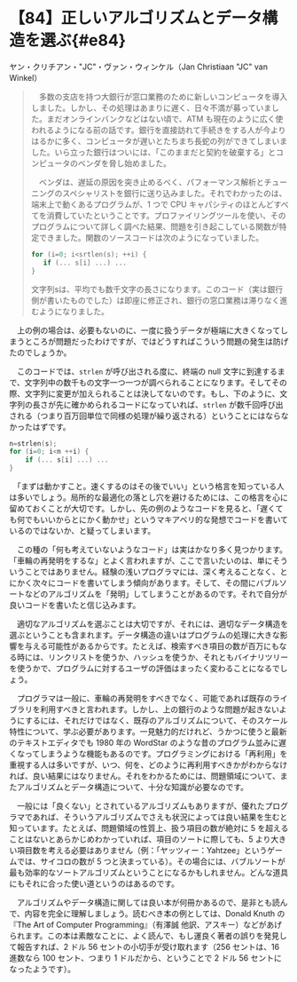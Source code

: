 # 【84】正しいアルゴリズムとデータ構造を選ぶ{#e84}

<div class="author">ヤン・クリチアン・"JC"・ヴァン・ウィンケル（Jan Christiaan "JC" van Winkel）</div>

>　多数の支店を持つ大銀行が窓口業務のために新しいコンピュータを導入しました。しかし、その処理はあまりに遅く、日々不満が募っていました。まだオンラインバンクなどはない頃で、ATM も現在のように広く使われるようになる前の話です。銀行を直接訪れて手続きをする人が今よりはるかに多く、コンピュータが遅いとたちまち長蛇の列ができてしまいました。いら立った銀行はついには、「このままだと契約を破棄する」とコンピュータのベンダを脅し始めました。
>
>　ベンダは、遅延の原因を突き止めるべく、パフォーマンス解析とチューニングのスペシャリストを銀行に送り込みました。それでわかったのは、端末上で動くあるプログラムが、1 つで CPU キャパシティのほとんどすべてを消費していたということです。プロファイリングツールを使い、そのプログラムについて詳しく調べた結果、問題を引き起こしている関数が特定できました。関数のソースコードは次のようになっていました。
>
>```c
>for (i=0; i<srtlen(s); ++i) {
>    if (... s[i] ...) ...
>}
>```
>
>文字列sは、平均でも数千文字の長さになります。このコード（実は銀行側が書いたものでした）は即座に修正され、銀行の窓口業務は滞りなく進むようになりました。

　上の例の場合は、必要もないのに、一度に扱うデータが極端に大きくなってしまうところが問題だったわけですが、ではどうすればこういう問題の発生は防げたのでしょうか。

　このコードでは、`strlen` が呼び出される度に、終端の null 文字に到達するまで、文字列中の数千もの文字一つ一つが調べられることになります。そしてその際、文字列に変更が加えられることは決してないのです。もし、下のように、文字列の長さが先に確かめられるコードになっていれば、`strlen` が数千回呼び出される（つまり百万回単位で同様の処理が繰り返される）ということにはならなかったはずです。

```c
n=strlen(s);
for (i=0; i<n ++i) {
    if (... s[i] ...) ...
}
```

　「まずは動かすこと。速くするのはその後でいい」という格言を知っている人は多いでしょう。局所的な最適化の落とし穴を避けるためには、この格言を心に留めておくことが大切です。しかし、先の例のようなコードを見ると、「遅くても何でもいいからとにかく動かせ」というマキアベリ的な発想でコードを書いているのではないか、と疑ってしまいます。

　この種の「何も考えていないようなコード」は実はかなり多く見つかります。「車輪の再発明をするな」とよく言われますが、ここで言いたいのは、単にそういうことではありません。経験の浅いプログラマには、深く考えることなく、とにかく次々にコードを書いてしまう傾向があります。そして、その間にバブルソートなどのアルゴリズムを「発明」してしまうことがあるのです。それで自分が良いコードを書いたと信じ込みます。

　適切なアルゴリズムを選ぶことは大切ですが、それには、適切なデータ構造を選ぶということも含まれます。データ構造の違いはプログラムの処理に大きな影響を与える可能性があるからです。たとえば、検索すべき項目の数が百万にもなる時には、リンクリストを使うか、ハッシュを使うか、それともバイナリツリーを使うかで、プログラムに対するユーザの評価はまったく変わることになるでしょう。

　プログラマは一般に、車輪の再発明をすべきでなく、可能であれば既存のライブラリを利用すべきと言われます。しかし、上の銀行のような問題が起きないようにするには、それだけではなく、既存のアルゴリズムについて、そのスケール特性について、学ぶ必要があります。一見魅力的だけれど、うかつに使うと最新のテキストエディタでも 1980 年の WordStar のような昔のプログラム並みに遅くなってしまうような機能もあるのです。プログラミングにおける「再利用」を重視する人は多いですが、いつ、何を、どのように再利用すべきかがわからなければ、良い結果にはなりません。それをわかるためには、問題領域について、またアルゴリズムとデータ構造について、十分な知識が必要なのです。

　一般には「良くない」とされているアルゴリズムもありますが、優れたプログラマであれば、そういうアルゴリズムでさえも状況によっては良い結果を生むと知っています。たとえば、問題領域の性質上、扱う項目の数が絶対に 5 を超えることはないとあらかじめわかっていれば、項目のソートに際しても、5 より大きい項目数を考える必要はありません（例：「ヤッツィー：Yahtzee」というゲームでは、サイコロの数が 5 つと決まっている）。その場合には、バブルソートが最も効率的なソートアルゴリズムということになるかもしれません。どんな道具にもそれに合った使い道というのはあるのです。

　アルゴリズムやデータ構造に関しては良い本が何冊かあるので、是非とも読んで、内容を完全に理解しましょう。読むべき本の例としては、Donald Knuth の『The Art of Computer Programming』（有澤誠 他訳、アスキー）などがあげられます。この本は素敵なことに、よく読んで、もし運良く著者の誤りを発見して報告すれば、2 ドル 56 セントの小切手が受け取れます（256 セントは、16 進数なら 100 セント、つまり 1 ドルだから、ということで 2 ドル 56 セントになったようです）。
